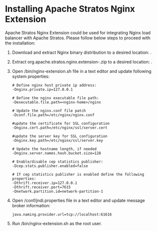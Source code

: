 # Installing Apache Stratos Nginx Extension

Apache Stratos Nginx Extension could be used for integrating Nginx load balancer with Apache Stratos. Please follow
below steps to proceed with the installation:

1. Download and extract Nginx binary distribution to a desired location: <nginx-home>.

2. Extract org.apache.stratos.nginx.extension-<version>.zip to a desired location: <nginx-extension-home>.

3. Open <nginx-extension-home>/bin/nginx-extension.sh file in a text editor and update following system properties:
   ```
   # Define nginx host private ip address:
   -Dnginx.private.ip=127.0.0.1

   # Define the nginx executable file path:
   -Dexecutable.file.path=<nginx-home>/nginx

   # Update the nginx.conf file patch
   -Dconf.file.path=/etc/nginx/nginx.conf

   #update the certificate for SSL configuration
   -Dnginx.cert.path=/etc/nginx/ssl/server.cert

   #update the server key for SSL configuration
   -Dnginx.key.path=/etc/nginx/ssl/server.key

   # Update the hostname length, if needed
   -Dnginx.server.names.hash.bucket.size=128

   # Enable/disable cep statistics publisher:
   -Dcep.stats.publisher.enabled=false

   # If cep statistics publisher is enabled define the following properties:
   -Dthrift.receiver.ip=127.0.0.1
   -Dthrift.receiver.port=7615
   -Dnetwork.partition.id=network-partition-1
   ```

4. Open <nginx-extension-home>/conf/jndi.properties file in a text editor and update message broker information:
   ```
   java.naming.provider.url=tcp://localhost:61616
   ```

5. Run <nginx-extension-home>/bin/nginx-extension.sh as the root user.

